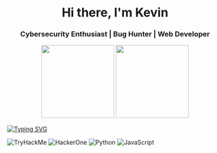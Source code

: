 <h1 align="center">Hi there, I'm Kevin </h1>
<h3 align="center">Cybersecurity Enthusiast | Bug Hunter | Web Developer</h3>
<p align="center">
  <img height="170px" src="https://github-readme-stats.vercel.app/api?username=kvnbryn&show_icons=true&theme=radical&count_private=true" />
  <img height="170px" src="https://github-readme-stats.vercel.app/api/top-langs/?username=kvnbryn&layout=compact&theme=radical" />
</p>

[![Typing SVG](https://readme-typing-svg.demolab.com?font=Fira+Code&pause=1000&color=F70000&center=true&vCenter=true&width=435&lines=Bug+Bounty+Hunter;Cybersecurity+Researcher;Web+Developer)](https://git.io/typing-svg)

![TryHackMe](https://img.shields.io/badge/TryHackMe-%2312100E.svg?&style=for-the-badge&logo=tryhackme&logoColor=white)
![HackerOne](https://img.shields.io/badge/HackerOne-%2312100E.svg?&style=for-the-badge&logo=hackerone&logoColor=white)
![Python](https://img.shields.io/badge/Python-FFD43B?style=for-the-badge&logo=python&logoColor=blue)
![JavaScript](https://img.shields.io/badge/JavaScript-F7DF1E?style=for-the-badge&logo=javascript&logoColor=black)

